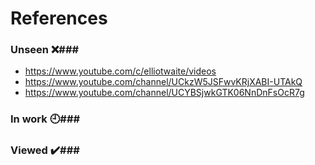 # References #

### Unseen :x:###
- https://www.youtube.com/c/elliotwaite/videos
- https://www.youtube.com/channel/UCkzW5JSFwvKRjXABI-UTAkQ
- https://www.youtube.com/channel/UCYBSjwkGTK06NnDnFsOcR7g
### In work :clock9:###

### Viewed :heavy_check_mark:###
